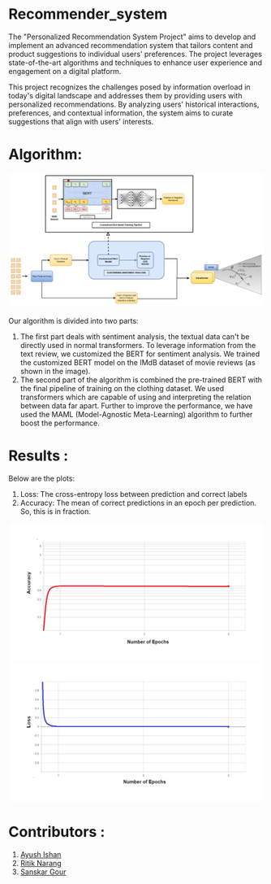 # Recommender_system

The "Personalized Recommendation System Project" aims to develop and implement an advanced recommendation system that tailors content and product suggestions to individual users' preferences. The project leverages state-of-the-art algorithms and techniques to enhance user experience and engagement on a digital platform.

This project recognizes the challenges posed by information overload in today's digital landscape and addresses them by providing users with personalized recommendations. By analyzing users' historical interactions, preferences, and contextual information, the system aims to curate suggestions that align with users' interests.


# Algorithm:
<img src ="./assets/flow_diagram.png"/> <br>
<br>
Our algorithm is divided into two parts:
1. The first part deals with sentiment analysis, the textual data can't be directly used in normal transformers. To leverage information from the text review, we customized the BERT for sentiment analysis. We trained the customized BERT model on the IMdB dataset of movie reviews (as shown in the image).
2. The second part of the algorithm is combined the pre-trained BERT with the final pipeline of training on the clothing dataset. We used transformers which are capable of using and interpreting the relation between data far apart. Further to improve the performance, we have used the MAML (Model-Agnostic Meta-Learning) algorithm to further boost the performance.




# Results :

Below are the plots:
1. Loss: The cross-entropy loss between prediction and correct labels
2. Accuracy: The mean of correct predictions in an epoch per prediction. So, this is in fraction. 
   
<img src = "./assets/Accuracy.plot.png">
<img src = "./assets/Loss.plot.png">


# Contributors :
1. <a href ="https://github.com/AYUSH-ISHAN">Ayush Ishan</a>
2. <a href ="https://github.com/RITIK160104">Ritik Narang</a>
3. <a href ="https://github.com/Sanskar-gour">Sanskar Gour</a>
